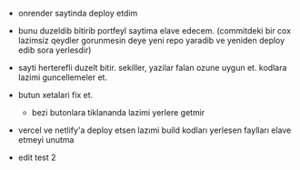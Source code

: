- onrender saytinda deploy etdim

- bunu duzeldib bitirib portfeyl saytima elave edecem. (commitdeki bir cox lazimsiz qeydler gorunmesin deye yeni repo yaradib ve yeniden deploy edib sora yerlesdir)

- sayti herterefli duzelt bitir. sekiller, yazilar falan ozune uygun et. kodlara lazimi guncellemeler et. 

- butun xetalari fix et.
  - bezi butonlara tiklananda lazimi yerlere getmir

- vercel ve netlify'a deploy etsen lazımi build kodları yerlesen faylları elave etmeyi unutma

- edit test 2
